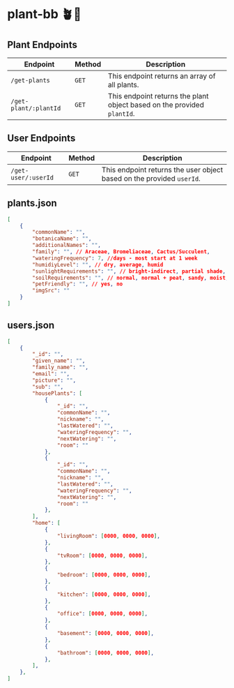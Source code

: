 # plant-bb 🪴🌿

## Plant Endpoints

| Endpoint | Method | Description            |
| -------- | ------ | ---------------------- |
| `/get-plants`  | `GET`  | This endpoint returns an array of all plants. |
| `/get-plant/:plantId`  | `GET`  | This endpoint returns the plant object based on the provided `plantId`. |

## User Endpoints

| Endpoint | Method | Description            |
| -------- | ------ | ---------------------- |
| `/get-user/:userId`  | `GET`  | This endpoint returns the user object based on the provided `userId`. |

## plants.json
```json
[
    {
        "commonName": "",
        "botanicaName": "",
        "additionalNames": "",
        "family": "", // Araceae, Bromeliaceae, Cactus/Succulent, 
        "wateringFrequency": 7, //days - most start at 1 week
        "humidiyLevel": "", // dry, average, humid
        "sunlightRequirements": "", // bright-indirect, partial shade, low
        "soilRequirements": "", // normal, normal + peat, sandy, moist, none
        "petFriendly": "", // yes, no
        "imgSrc": ""
    }
]
```
## users.json
```json
[
    {
        "_id": "",
        "given_name": "",
        "family_name": "",
        "email": "",
        "picture": "",
        "sub": "",
        "housePlants": [ 
            {
                "_id": "",
                "commonName": "",
                "nickname": "",
                "lastWatered": "",
                "wateringFrequency": "",
                "nextWatering": "",
                "room": ""
            },
            {
                "_id": "",
                "commonName": "",
                "nickname": "",
                "lastWatered": "",
                "wateringFrequency": "",
                "nextWatering": "",
                "room": ""
            }, 
        ],
        "home": [
            {
                "livingRoom": [0000, 0000, 0000],
            },
            {
                "tvRoom": [0000, 0000, 0000],
            },
            {
                "bedroom": [0000, 0000, 0000],
            },
            {
                "kitchen": [0000, 0000, 0000],
            },
            {
                "office": [0000, 0000, 0000],
            },
            {
                "basement": [0000, 0000, 0000],
            },
            {
                "bathroom": [0000, 0000, 0000],
            },
        ],
    },
]
```
